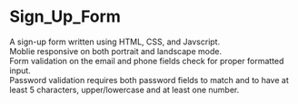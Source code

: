 # Sign_Up_Form
A sign-up form written using HTML, CSS, and Javscript.<br>
Moblie responsive on both portrait and landscape mode.<br>
Form validation on the email and phone fields check for proper formatted input.<br>
Password validation requires both password fields to match and to have at least 5 characters, upper/lowercase and at least one number.
